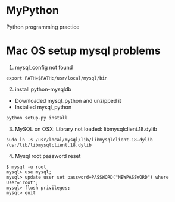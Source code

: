 MyPython
========

Python programming practice

Mac OS setup mysql problems
====
1. mysql_config not found

```
export PATH=$PATH:/usr/local/mysql/bin
```

2. install python-mysqldb

- Downloaded mysql_python and unzipped it
- Installed mysql_python

```
python setup.py install
```
    
3. MySQL on OSX: Library not loaded: libmysqlclient.18.dylib

```
sudo ln -s /usr/local/mysql/lib/libmysqlclient.18.dylib /usr/lib/libmysqlclient.18.dylib
```

4. Mysql root password reset

```
$ mysql -u root
mysql> use mysql;
mysql> update user set password=PASSWORD("NEWPASSWORD") where User='root';
mysql> flush privileges;
mysql> quit
```
